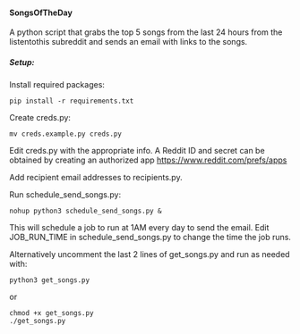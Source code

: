 #### SongsOfTheDay

A python script that grabs the top 5 songs from the last 24 hours from the listentothis subreddit and sends an email with links to the songs.

##### Setup:
Install required packages:
```
pip install -r requirements.txt
```

Create creds.py:
```
mv creds.example.py creds.py
```

Edit creds.py with the appropriate info. A Reddit ID and secret can be obtained by creating an authorized app https://www.reddit.com/prefs/apps

Add recipient email addresses to recipients.py.

Run schedule_send_songs.py:
```
nohup python3 schedule_send_songs.py &
```
This will schedule a job to run at 1AM every day to send the email. Edit JOB_RUN_TIME in schedule_send_songs.py to change the time the job runs.

Alternatively uncomment the last 2 lines of get_songs.py and run as needed with:
```
python3 get_songs.py
```
or
```
chmod +x get_songs.py
./get_songs.py
```
